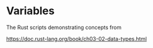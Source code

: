 # Variables

The Rust scripts demonstrating concepts from

https://doc.rust-lang.org/book/ch03-02-data-types.html